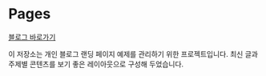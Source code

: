 # Pages

<a href="https://infdev00.github.io/Pages/" target="_blank" rel="noopener noreferrer">블로그 바로가기</a>

이 저장소는 개인 블로그 랜딩 페이지 예제를 관리하기 위한 프로젝트입니다. 최신 글과 주제별 콘텐츠를 보기 좋은 레이아웃으로 구성해 두었습니다.
